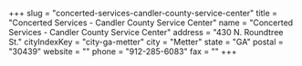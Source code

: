 +++
slug = "concerted-services-candler-county-service-center"
title = "Concerted Services - Candler County Service Center"
name = "Concerted Services - Candler County Service Center"
address = "430 N. Roundtree St."
cityIndexKey = "city-ga-metter"
city = "Metter"
state = "GA"
postal = "30439"
website = ""
phone = "912-285-6083"
fax = ""
+++
